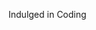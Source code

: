 Indulged in Coding
<!---
toppr-tenali/toppr-tenali is a ✨ special ✨ repository because its `README.md` (this file) appears on your GitHub profile.
You can click the Preview link to take a look at your changes.
--->
